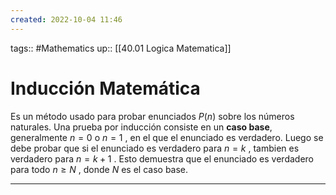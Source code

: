 ```yaml
---
created: 2022-10-04 11:46
---
```

tags:: #Mathematics 
up:: [[40.01 Logica Matematica]]
# Inducción Matemática
Es un método usado para probar enunciados $P(n)$ sobre los números naturales. Una prueba por inducción consiste en un **caso base**, generalmente $n=0$ o $n=1$ , en el que el enunciado es verdadero. Luego se debe probar que si el enunciado es verdadero para $n=k$ , tambien es verdadero para $n=k+1$ . Esto demuestra que el enunciado es verdadero para todo $n \geq N$ , donde $N$ es el caso base.
___

